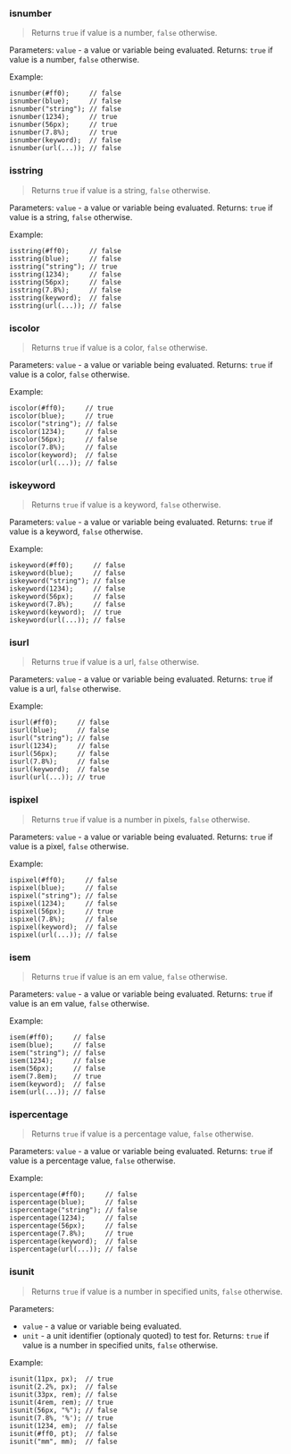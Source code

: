 <a id="isnumber"></a>
### isnumber

> Returns `true` if value is a number, `false` otherwise.

Parameters: `value` - a value or variable being evaluated.
Returns: `true` if value is a number, `false` otherwise.

Example: 
```less
isnumber(#ff0);     // false
isnumber(blue);     // false
isnumber("string"); // false
isnumber(1234);     // true
isnumber(56px);     // true
isnumber(7.8%);     // true
isnumber(keyword);  // false
isnumber(url(...)); // false
```


<a id="isstring"></a>
### isstring

> Returns `true` if value is a string, `false` otherwise.

Parameters: `value` - a value or variable being evaluated.
Returns: `true` if value is a string, `false` otherwise.

Example: 
```less
isstring(#ff0);     // false
isstring(blue);     // false
isstring("string"); // true
isstring(1234);     // false
isstring(56px);     // false
isstring(7.8%);     // false
isstring(keyword);  // false
isstring(url(...)); // false
```


<a id="iscolor"></a>
### iscolor

> Returns `true` if value is a color, `false` otherwise.

Parameters: `value` - a value or variable being evaluated.
Returns: `true` if value is a color, `false` otherwise.

Example: 
```less
iscolor(#ff0);     // true
iscolor(blue);     // true
iscolor("string"); // false
iscolor(1234);     // false
iscolor(56px);     // false
iscolor(7.8%);     // false
iscolor(keyword);  // false
iscolor(url(...)); // false
```


<a id="iskeyword"></a>
### iskeyword

> Returns `true` if value is a keyword, `false` otherwise.

Parameters: `value` - a value or variable being evaluated.
Returns: `true` if value is a keyword, `false` otherwise.

Example: 
```less
iskeyword(#ff0);     // false
iskeyword(blue);     // false
iskeyword("string"); // false
iskeyword(1234);     // false
iskeyword(56px);     // false
iskeyword(7.8%);     // false
iskeyword(keyword);  // true
iskeyword(url(...)); // false
```


<a id="isurl"></a>
### isurl

> Returns `true` if value is a url, `false` otherwise.

Parameters: `value` - a value or variable being evaluated.
Returns: `true` if value is a url, `false` otherwise.

Example: 
```less
isurl(#ff0);     // false
isurl(blue);     // false
isurl("string"); // false
isurl(1234);     // false
isurl(56px);     // false
isurl(7.8%);     // false
isurl(keyword);  // false
isurl(url(...)); // true
```


<a id="ispixel"></a>
### ispixel

> Returns `true` if value is a number in pixels, `false` otherwise.

Parameters: `value` - a value or variable being evaluated.
Returns: `true` if value is a pixel, `false` otherwise.

Example: 
```less
ispixel(#ff0);     // false
ispixel(blue);     // false
ispixel("string"); // false
ispixel(1234);     // false
ispixel(56px);     // true
ispixel(7.8%);     // false
ispixel(keyword);  // false
ispixel(url(...)); // false
```


<a id="isem"></a>
### isem

> Returns `true` if value is an em value, `false` otherwise.

Parameters: `value` - a value or variable being evaluated.
Returns: `true` if value is an em value, `false` otherwise.

Example: 
```less
isem(#ff0);     // false
isem(blue);     // false
isem("string"); // false
isem(1234);     // false
isem(56px);     // false
isem(7.8em);    // true
isem(keyword);  // false
isem(url(...)); // false
```


<a id="ispercentage"></a>
### ispercentage

> Returns `true` if value is a percentage value, `false` otherwise.

Parameters: `value` - a value or variable being evaluated.
Returns: `true` if value is a percentage value, `false` otherwise.

Example: 
```less
ispercentage(#ff0);     // false
ispercentage(blue);     // false
ispercentage("string"); // false
ispercentage(1234);     // false
ispercentage(56px);     // false
ispercentage(7.8%);     // true
ispercentage(keyword);  // false
ispercentage(url(...)); // false
```


<a id="isunit"></a>
### isunit

> Returns `true` if value is a number in specified units, `false` otherwise.

Parameters: 
* `value` - a value or variable being evaluated.
* `unit` - a unit identifier (optionaly quoted) to test for.
Returns: `true` if value is a number in specified units, `false` otherwise.

Example: 
```less
isunit(11px, px);  // true
isunit(2.2%, px);  // false
isunit(33px, rem); // false
isunit(4rem, rem); // true
isunit(56px, "%"); // false
isunit(7.8%, '%'); // true
isunit(1234, em);  // false
isunit(#ff0, pt);  // false
isunit("mm", mm);  // false
```

